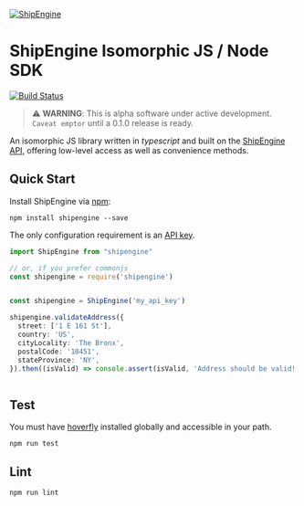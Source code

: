 [![ShipEngine](https://github.com/ShipEngine/shipengine.github.io/raw/main/img/shipengine-logo-wide.png)](https://shipengine.com)

# ShipEngine Isomorphic JS / Node SDK

[![Build Status](https://github.com/ShipEngine/shipengine-js/workflows/shipengine-js/badge.svg)](https://github.com/ShipEngine/shipengine-js/actions)

> ⚠ **WARNING**: This is alpha software under active development. `Caveat emptor` until a 0.1.0 release is ready.

An isomorphic JS library written in _typescript_ and built on the [ShipEngine API](https://shipengine.com), offering low-level access as well as convenience methods.


## Quick Start

Install ShipEngine via [npm](https://www.npmjs.com/):
```
npm install shipengine --save
```

The only configuration requirement is an [API key](https://www.shipengine.com/docs/auth/#api-keys).
```ts
import ShipEngine from "shipengine"

// or, if you prefer commonjs
const shipengine = require('shipengine')


const shipengine = ShipEngine('my_api_key')

shipengine.validateAddress({
  street: ['1 E 161 St'],
  country: 'US',
  cityLocality: 'The Bronx',
  postalCode: '10451',
  stateProvince: 'NY',
}).then((isValid) => console.assert(isValid, 'Address should be valid!'))



```

## Test

You must have [hoverfly](https://hoverfly.io/) installed globally and accessible in your path.
```
npm run test
```
## Lint
```
npm run lint
```
